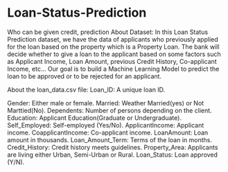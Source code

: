 # Loan-Status-Prediction
Who can be given credit, prediction
About Dataset:
In this Loan Status Prediction dataset, we have the data of applicants who previously applied for the loan based on the property which is a Property Loan. The bank will decide whether to give a loan to the applicant based on some factors such as Applicant Income, Loan Amount, previous Credit History, Co-applicant Income, etc… Our goal is to build a Machine Learning Model to predict the loan to be approved or to be rejected for an applicant.

About the loan_data.csv file:
Loan_ID: A unique loan ID.

Gender: Either male or female.
Married: Weather Married(yes) or Not Marttied(No).
Dependents: Number of persons depending on the client.
Education: Applicant Education(Graduate or Undergraduate).
Self_Employed: Self-employed (Yes/No).
ApplicantIncome: Applicant income.
CoapplicantIncome: Co-applicant income.
LoanAmount: Loan amount in thousands.
Loan_Amount_Term: Terms of the loan in months.
Credit_History: Credit history meets guidelines.
Property_Area: Applicants are living either Urban, Semi-Urban or Rural.
Loan_Status: Loan approved (Y/N).
